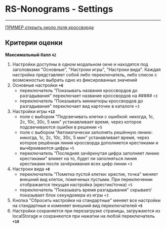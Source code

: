 # RS-Nonograms - Settings

---

[ПРИМЕР открыть около поля кроссворда](https://www.nonograms.ru/nonograms/i/61947)

## Критерии оценки

**Максимальный балл `42`**

1. Настройки доступны в одном модальном окне и находятся под заголовками "Основные", "Настроки игры", "Настроки вида". Каждая настройка представляет собой либо переключатель, либо список с возможностью выбрать одно из фиксированных значений
2. Основные настройки **`+6`**
    - переключатель "Показывать названия кроссвордов до разгадывания" переключает название кроссвордов на ##### `+3`
    - переключатель "Показывать миниатюры кроссвордов до разгадывания" переключает вид карточек в каталоге `+3`
3. Настройки игры **`+13`**
    - поле с выбором "Подсвечивать клетки с ошибкой: никогда, 1с, 2с, 10с, 30с, 5 мин" устанавливает время, через которое подсвечиваются ошибки в решении `+5`
    - поле с выбором "Автоматически заполнять решённую линию: никогда, 1с, 2с, 10с, 30с, 5 мин" устанавливает время, через которое решённая линия кроссворда дополняется крестиками и вычёркиваются цифры `+5`
    - переключатель "Последняя зачёркнутая цифра заполняет линию крестиками" влияет на то, будет ли заполняться линия крестиками после зачёркивания всех цифр линии `+3`
4. Настроки вида **`+8`**
    - переключатель "Пометка пустой клетки: крестик, точка" меняет внешний вид клеток, помеченых пустыми. При переключении отображается текущая настройка (крестик/точка) `+5`
    - переключатель "Показывать время разгадывания" скрывает/показывает блок секундомера из игры `+3`
5. Кнопка "Сбросить настройки на стандартные" меняет все настройки на стандартные и изменяет внешний вид переключателей **`+5`**
6. Настройки сохраняется при перезагрузке страницы, загружаются из localStorage и сохраняются при нажатии на любой переключатель **`+10`**
